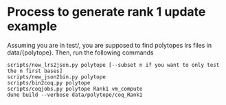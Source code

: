 # Process to generate rank 1 update example

Assuming you are in test/, you are supposed to find polytopes lrs files in data/{polytope}. Then, run the following commands

```console
scripts/new_lrs2json.py polytope [--subset n if you want to only test the n first bases]
scripts/new_json2bin.py polytope
scripts/bin2coq.py polytope
scripts/coqjobs.py polytope Rank1 vm_compute
dune build --verbose data/polytope/coq_Rank1
```


